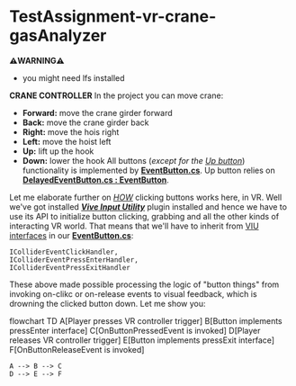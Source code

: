 # TestAssignment-vr-crane-gasAnalyzer


**⚠️WARNING⚠️**
- you might need lfs installed

**CRANE CONTROLLER**
In the project you can move crane:
- **Forward:** move the crane girder forward
- **Back:** move the crane girder back
- **Right:** move the hois right
- **Left:** move the hoist left
- **Up:** lift up the hook
- **Down:** lower the hook
All buttons (*except for the <u>Up button</u>*) functionality is implemented by <ins>**EventButton.cs**</ins>. Up button relies on <ins>**DelayedEventButton.cs : EventButton**</ins>.

Let me elaborate further on *<ins>HOW</ins>* clicking buttons works here, in VR. Well we've got installed ***<ins>Vive Input Utility</ins>*** plugin installed and hence we have to use its API to initialize button clicking, grabbing and all the other kinds of interacting VR world. That means that we'll have to inherit from <ins>VIU interfaces</ins> in our <ins>**EventButton.cs**</ins>: 
```
IColliderEventClickHandler, 
IColliderEventPressEnterHandler, 
IColliderEventPressExitHandler
```
These above made possible processing the logic of "button things" from invoking on-clikc or on-release events to visual feedback, which is drowning the clicked button down.
Let me show you:

flowchart TD
    A[Player presses VR controller trigger]
    B[Button implements pressEnter interface]
    C[OnButtonPressedEvent is invoked]
    D[Player releases VR controller trigger]
    E[Button implements pressExit interface]
    F[OnButtonReleaseEvent is invoked]

    A --> B --> C
    D --> E --> F
